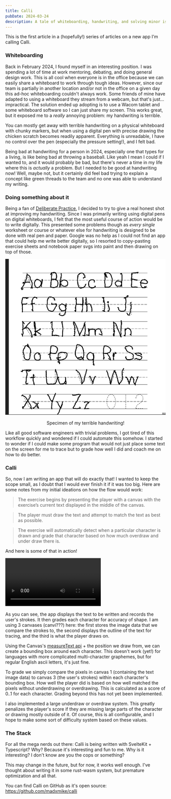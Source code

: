 ```yaml
---
title: Calli
pubDate: 2024-03-24
description: A tale of whiteboarding, handwriting, and solving minor issues with 6 month projects
---
```


This is the first article in a (hopefully!) series of articles on a new app I'm calling Calli.

### Whiteboarding

Back in February 2024, I found myself in an interesting position. I was spending a lot of time at work mentoring, debating, and doing general design work. This is all cool when everyone is in the office because we can easily share a whiteboard to work through tough ideas. However, since our team is partially in another location and/or not in the office on a given day this ad-hoc whiteboarding couldn't always work. Some friends of mine have adapted to using a whiteboard they stream from a webcam, but that's just... impractical. The solution ended up adopting is to use a Wacom tablet and some whiteboard software so I can just share my screen. This works great, but it exposed me to a _really_ annoying problem: my handwriting is terrible.

You can mostly get away with terrible handwriting on a physical whiteboard with chunky markers, but when using a digital pen with precise drawing the chicken scratch becomes readily apparent. Everything is unreadable, I have no control over the pen (especially the pressure setting!), and I felt bad.

Being bad at handwriting for a person in 2024, especially one that types for a living, is like being bad at throwing a baseball. Like yeah I mean I could if I wanted to, and it would probably be bad, but there's never a time in my life where this is _actually_ a problem. But I needed to be good at handwriting now! Well, maybe not, but it certainly did feel bad trying to explain a concept like green threads to the team and no one was able to understand my writing.

### Doing something about it

Being a fan of [Deliberate Practice](https://a.co/d/9wDZkgV), I decided to try to give a real honest shot at improving my handwriting. Since I was primarily writing using digital pens on digital whiteboards, I felt that the most useful course of action would be to write digitally. This presented some problems though as _every_ _single_ worksheet or course or whatever else for handwriting is designed to be done with real pen and paper. Google was no help as I could not find an app that could help me write better digitally, so I resorted to copy-pasting exercise sheets and notebook paper svgs into paint and then drawing on top of those.

![Picture of my terrible handwriting.](handwriting.png)

<center>Specimen of my terrible handwriting!</center>

Like all good software engineers with trivial problems, I got tired of this workflow quickly and wondered if I could automate this somehow. I started to wonder if I could make some program that would not just place some text on the screen for me to trace but to grade how well I did and coach me on how to do better.

### Calli

So, now I am writing an app that will do exactly that! I wanted to keep the scope small, as I doubt that I would ever finish it if it was too big. Here are some notes from my initial ideations on how the flow would work:

> The exercise begins by presenting the player with a canvas with the exercise’s current text displayed in the middle of the canvas.

> The player must draw the text and attempt to match the text as best as possible.

> The exercise will automatically detect when a particular character is drawn and grade that character based on how much overdraw and under draw there is.

And here is some of that in action!

<video controls src="/src/content/writings/calli_first_demo.mp4" title="Video of first working pieces of Calli"></video>

As you can see, the app displays the text to be written and records the user's strokes. It then grades each character for accuracy of shape. I am using 3 canvases (canvi???) here: the first stores the image data that we compare the strokes to, the second displays the outline of the text for tracing, and the third is what the player draws on.

Using the Canvas's [measureText api](https://developer.mozilla.org/en-US/docs/Web/API/CanvasRenderingContext2D/measureText) + the position we draw from, we can create a bounding box around each character. This doesn't work (yet!) for languages with more complicated multi-character graphemes, but for regular English ascii letters, it's just fine.

To grade we simply compare the pixels in canvas 1 (containing the text image data) to canvas 3 (the user's strokes) within each character's bounding box. How well the player did is based on how well matched the pixels without underdrawing or overdrawing. This is calculated as a score of 0..1 for each character. Grading beyond this has not yet been implemented.

I also implemented a large underdraw or overdraw system. This greatly penalizes the player's score if they are missing large parts of the character or drawing mostly outside of it. Of course, this is all configurable, and I hope to make some sort of difficulty system based on these values.

### The Stack

For all the mega nerds out there: Calli is being written with SvelteKit + Typescript? Why? Because it's interesting and fun to me. Why is it interesting? I don't know are you the cops or something?

This may change in the future, but for now, it works well enough. I've thought about writing it in some rust-wasm system, but premature optimization and all that.

You can find Calli on GitHub as it's open source: https://github.com/madxmike/calli
